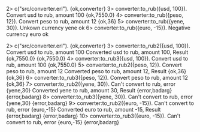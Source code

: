 2> c("src/converter.erl").
{ok,converter}
3> converter:to_rub({usd, 100}).
Convert usd to rub, amount 100
{ok,7550.0}
4> converter:to_rub({peso, 12}).
Convert peso to rub, amount 12
{ok,36}
5> converter:to_rub({yene, 30}).
Unkown currency yene
ok
6> converter:to_rub({euro, -15}).
Negative currency euro
ok

2> c("src/converter.erl"). 
{ok,converter}
3> converter:to_rub2({usd, 100}).
Convert usd to rub, amount 100
Converted usd to rub, amount 100, Result {ok,7550.0}
{ok,7550.0}
4> converter:to_rub3({usd, 100}). 
Convert usd to rub, amount 100
{ok,7550.0}
5> converter:to_rub2({peso, 12}).
Convert peso to rub, amount 12
Converted peso to rub, amount 12, Result {ok,36}
{ok,36}
6> converter:to_rub3({peso, 12}). 
Convert peso to rub, amount 12
{ok,36}
7> converter:to_rub2({yene, 30}).
Can't convert to rub, error {yene,30}
Converted yene to rub, amount 30, Result {error,badarg}
{error,badarg}
8> converter:to_rub3({yene, 30}). 
Can't convert to rub, error {yene,30}
{error,badarg}
9> converter:to_rub2({euro, -15}).
Can't convert to rub, error {euro,-15}
Converted euro to rub, amount -15, Result {error,badarg}
{error,badarg}
10> converter:to_rub3({euro, -15}). 
Can't convert to rub, error {euro,-15}
{error,badarg}

